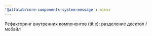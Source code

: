 ```yaml
---
'@alfalab/core-components-system-message': minor
---
```


Рефакторинг внутренних компонентов (title): разделение десктоп / мобайл

